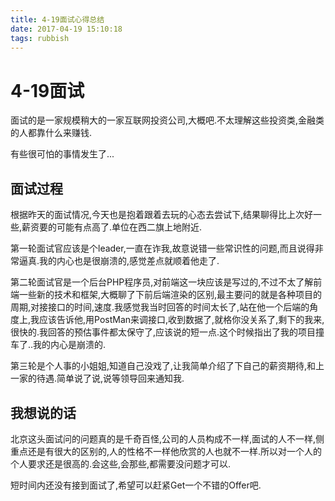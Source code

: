 ```yaml
---
title: 4-19面试心得总结
date: 2017-04-19 15:10:18
tags: rubbish
---
```

# 4-19面试
面试的是一家规模稍大的一家互联网投资公司,大概吧.不太理解这些投资类,金融类的人都靠什么来赚钱.

有些很可怕的事情发生了...
<!--more-->

## 面试过程

根据昨天的面试情况,今天也是抱着跟着去玩的心态去尝试下,结果聊得比上次好一些,薪资要的可能有点高了.单位在西二旗上地附近.

第一轮面试官应该是个leader,一直在诈我,故意说错一些常识性的问题,而且说得非常逼真.我的内心也是很崩溃的,感觉差点就顺着他走了.

第二轮面试官是一个后台PHP程序员,对前端这一块应该是写过的,不过不太了解前端一些新的技术和框架,大概聊了下前后端渲染的区别,最主要问的就是各种项目的周期,对接接口的时间,速度.我感觉我当时回答的时间太长了,站在他一个后端的角度上,我应该告诉他,用PostMan来调接口,收到数据了,就格你没关系了,剩下的我来,很快的.我回答的预估事件都太保守了,应该说的短一点.这个时候指出了我的项目撞车了..我的内心是崩溃的.

第三轮是个人事的小姐姐,知道自己没戏了,让我简单介绍了下自己的薪资期待,和上一家的待遇.简单说了说,说等领导回来通知我.

## 我想说的话

北京这头面试问的问题真的是千奇百怪,公司的人员构成不一样,面试的人不一样,侧重点还是有很大的区别的,人的性格不一样他欣赏的人也就不一样.所以对一个人的个人要求还是很高的.会这些,会那些,都需要没问题才可以.

短时间内还没有接到面试了,希望可以赶紧Get一个不错的Offer吧.

